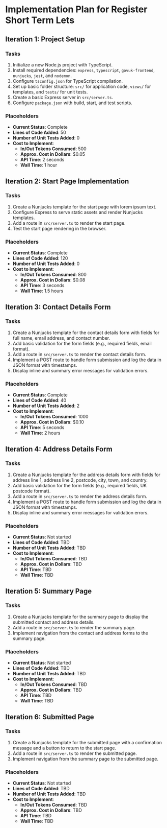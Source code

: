 # Implementation Plan for Register Short Term Lets

## Iteration 1: Project Setup
### Tasks
1. Initialize a new Node.js project with TypeScript.
2. Install required dependencies: `express`, `typescript`, `govuk-frontend`, `nunjucks`, `jest`, and `nodemon`.
3. Configure `tsconfig.json` for TypeScript compilation.
4. Set up basic folder structure: `src/` for application code, `views/` for templates, and `tests/` for unit tests.
5. Create a basic Express server in `src/server.ts`.
6. Configure `package.json` with build, start, and test scripts.

### Placeholders
- **Current Status**: Complete
- **Lines of Code Added**: 50
- **Number of Unit Tests Added**: 0
- **Cost to Implement**:
  - **In/Out Tokens Consumed**: 500
  - **Approx. Cost in Dollars**: $0.05
  - **API Time**: 2 seconds
  - **Wall Time**: 1 hour

## Iteration 2: Start Page Implementation
### Tasks
1. Create a Nunjucks template for the start page with lorem ipsum text.
2. Configure Express to serve static assets and render Nunjucks templates.
3. Add a route in `src/server.ts` to render the start page.
4. Test the start page rendering in the browser.

### Placeholders
- **Current Status**: Complete
- **Lines of Code Added**: 120
- **Number of Unit Tests Added**: 0
- **Cost to Implement**:
  - **In/Out Tokens Consumed**: 800
  - **Approx. Cost in Dollars**: $0.08
  - **API Time**: 3 seconds
  - **Wall Time**: 1.5 hours

## Iteration 3: Contact Details Form
### Tasks
1. Create a Nunjucks template for the contact details form with fields for full name, email address, and contact number.
2. Add basic validation for the form fields (e.g., required fields, email format).
3. Add a route in `src/server.ts` to render the contact details form.
4. Implement a POST route to handle form submission and log the data in JSON format with timestamps.
5. Display inline and summary error messages for validation errors.

### Placeholders
- **Current Status**: Complete
- **Lines of Code Added**: 40
- **Number of Unit Tests Added**: 2
- **Cost to Implement**:
  - **In/Out Tokens Consumed**: 1000
  - **Approx. Cost in Dollars**: $0.10
  - **API Time**: 5 seconds
  - **Wall Time**: 2 hours

## Iteration 4: Address Details Form
### Tasks
1. Create a Nunjucks template for the address details form with fields for address line 1, address line 2, postcode, city, town, and country.
2. Add basic validation for the form fields (e.g., required fields, UK postcode format).
3. Add a route in `src/server.ts` to render the address details form.
4. Implement a POST route to handle form submission and log the data in JSON format with timestamps.
5. Display inline and summary error messages for validation errors.

### Placeholders
- **Current Status**: Not started
- **Lines of Code Added**: TBD
- **Number of Unit Tests Added**: TBD
- **Cost to Implement**:
  - **In/Out Tokens Consumed**: TBD
  - **Approx. Cost in Dollars**: TBD
  - **API Time**: TBD
  - **Wall Time**: TBD

## Iteration 5: Summary Page
### Tasks
1. Create a Nunjucks template for the summary page to display the submitted contact and address details.
2. Add a route in `src/server.ts` to render the summary page.
3. Implement navigation from the contact and address forms to the summary page.

### Placeholders
- **Current Status**: Not started
- **Lines of Code Added**: TBD
- **Number of Unit Tests Added**: TBD
- **Cost to Implement**:
  - **In/Out Tokens Consumed**: TBD
  - **Approx. Cost in Dollars**: TBD
  - **API Time**: TBD
  - **Wall Time**: TBD

## Iteration 6: Submitted Page
### Tasks
1. Create a Nunjucks template for the submitted page with a confirmation message and a button to return to the start page.
2. Add a route in `src/server.ts` to render the submitted page.
3. Implement navigation from the summary page to the submitted page.

### Placeholders
- **Current Status**: Not started
- **Lines of Code Added**: TBD
- **Number of Unit Tests Added**: TBD
- **Cost to Implement**:
  - **In/Out Tokens Consumed**: TBD
  - **Approx. Cost in Dollars**: TBD
  - **API Time**: TBD
  - **Wall Time**: TBD
